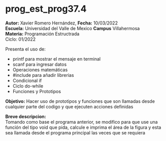 # prog_est_prog37.4
<p><b>Autor:</b> Xavier Romero Hernández, <b>Fecha:</b> 10/03/2022 <br>
  <b>Escuela:</b> Universidad del Valle de Mexico <b>Campus</b> Villahermosa<br>
  <b>Materia:</b> Programación Estructrada<br>
Ciclo: 01/2022</p>

<p>
Presenta el uso de:
  <ul>
    <li>printf para mostrar el mensaje en terminal</li>
    <li>scanf para ingresar datos</li>
    <li>Operaciones matemáticas</li>
    <li>#include para añadir librerias</li>
    <li>Condicional if</li>
    <li>Ciclo do-while</li>
    <li>Funciones y Prototipos</li>
  </ul>
</p>

<b>Objetivo:</b> Hacer uso de prototipos y funciones que son llamadas desde cualquier parte del codigo y que ejecuten acciones definidas

<p><b>Breve descripcion:</b><br>
Tomando como base el programa anterior, se modifico para que use una función del tipo void que pida, calcule e imprima el área de la figura y esta sea llamada desde el programa principal las veces que se requiera
</p>
